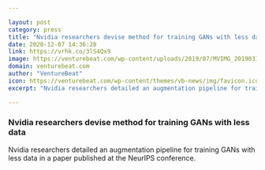 ```yaml
---

layout: post
category: press
title: "Nvidia researchers devise method for training GANs with less data"
date: 2020-12-07 14:36:28
link: https://vrhk.co/3lS4Qx9
image: https://venturebeat.com/wp-content/uploads/2019/07/MVIMG_20190318_133330_1-e1588214925726.jpg?w=1200&strip=all
domain: venturebeat.com
author: "VentureBeat"
icon: https://venturebeat.com/wp-content/themes/vb-news/img/favicon.ico
excerpt: "Nvidia researchers detailed an augmentation pipeline for training GANs with less data in a paper published at the NeurIPS conference."

---
```


### Nvidia researchers devise method for training GANs with less data

Nvidia researchers detailed an augmentation pipeline for training GANs with less data in a paper published at the NeurIPS conference.